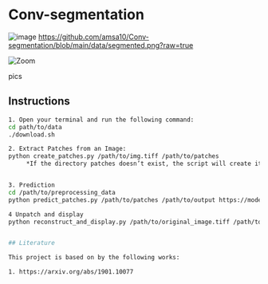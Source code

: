 # Conv-segmentation
![image](https://github.com/user-attachments/assets/b1c112f5-9210-4159-8c23-123c1604fe6d)
https://github.com/amsa10/Conv-segmentation/blob/main/data/segmented.png?raw=true

![Zoom](https://github.com/amsa10/Conv-segmentation/blob/main/data/original_segm.png)

pics 

## Instructions 
```bash
1. Open your terminal and run the following command: 
cd path/to/data
./download.sh

2. Extract Patches from an Image: 
python create_patches.py /path/to/img.tiff /path/to/patches
     *If the directory patches doesn’t exist, the script will create it.


3. Prediction
cd /path/to/preprocessing_data
python predict_patches.py /path/to/patches /path/to/output https://model/download

4 Unpatch and display
python reconstruct_and_display.py /path/to/original_image.tiff /path/to/predictions.npy /path/to/output/segmented.png


## Literature

This project is based on by the following works: 

1. https://arxiv.org/abs/1901.10077

 


